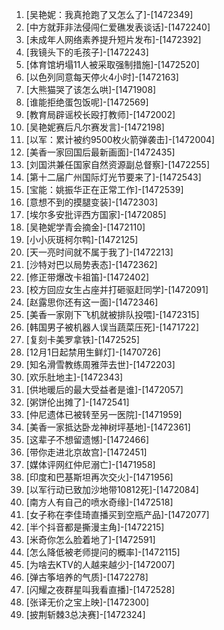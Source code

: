
1. [吴艳妮：我真抢跑了又怎么了]-[1472349]
1. [中方就菲非法侵闯仁爱礁发表谈话]-[1472240]
1. [未成年人网络素养提升短片发布]-[1472392]
1. [我镜头下的毛孩子]-[1472243]
1. [体育馆坍塌11人被采取强制措施]-[1472520]
1. [以色列同意每天停火4小时]-[1472163]
1. [大熊猫哭了该怎么哄]-[1471908]
1. [谁能拒绝蛋包饭呢]-[1472569]
1. [教育局辟谣校长殴打教师]-[1472002]
1. [吴艳妮赛后凡尔赛发言]-[1472198]
1. [以军：累计被约9500枚火箭弹袭击]-[1472004]
1. [美香一家回国后最新画面]-[1472435]
1. [刘国洪兼任国家自然资源副总督察]-[1472255]
1. [第十二届广州国际灯光节要来了]-[1472543]
1. [宝能：姚振华正在正常工作]-[1472539]
1. [意想不到的摸腿变装]-[1472303]
1. [埃尔多安批评西方国家]-[1472085]
1. [吴艳妮学青会摘金]-[1472110]
1. [小小灰斑柯尔鸭]-[1472125]
1. [天一亮时间就不属于我了]-[1472213]
1. [沙特对巴以局势表态]-[1472362]
1. [修正带爆改卡祖笛]-[1472402]
1. [校方回应女生占座并打砸驱赶同学]-[1472091]
1. [赵露思你还有这一面]-[1472346]
1. [美香一家刚下飞机就被排队投喂]-[1472315]
1. [韩国男子被机器人误当蔬菜压死]-[1471722]
1. [复刻卡美罗拿铁]-[1472525]
1. [12月1日起禁用生鲜灯]-[1470726]
1. [知名滑雪教练周雅萍去世]-[1472203]
1. [欢乐肚地主]-[1472343]
1. [供地暖后的最大受益者是谁]-[1472057]
1. [粥饼伦出摊了]-[1472541]
1. [仲尼遗体已被转至另一医院]-[1471959]
1. [美香一家抵达卧龙神树坪基地]-[1472361]
1. [这辈子不想留遗憾]-[1472466]
1. [带你走进北京故宫]-[1472451]
1. [媒体评网红仲尼溺亡]-[1471958]
1. [印度和巴基斯坦再次交火]-[1471956]
1. [以军行动已致加沙地带10812死]-[1472084]
1. [南方人有自己的喷水奇缘]-[1472518]
1. [女子称在李佳琦直播买到空瓶产品]-[1472077]
1. [半个抖音都是撕漫主角]-[1472215]
1. [米奇你怎么脸着地了]-[1472591]
1. [怎么降低被老师提问的概率]-[1472115]
1. [为啥去KTV的人越来越少]-[1472007]
1. [弹古筝培养的气质]-[1472278]
1. [闪耀之夜群星叫我看直播]-[1472528]
1. [张译无价之宝上映]-[1472300]
1. [披荆斩棘3总决赛]-[1472324]